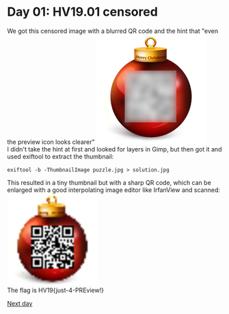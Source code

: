 # Day 01: HV19.01 censored
We got this censored image with a blurred QR code and the hint that "even the preview icon looks clearer"
![](puzzle.jpg)  
I didn't take the hint at first and looked for layers in Gimp, but then got it and used exiftool to extract the thumbnail:

    exiftool -b -ThumbnailImage puzzle.jpg > solution.jpg

This resulted in a tiny thumbnail but with a sharp QR code, which can be enlarged with a good interpolating image editor like IrfanView and scanned:  
![](solution.png)  
The flag is HV19{just-4-PREview!}  

[Next day](../02)
